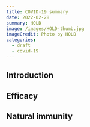 ```yaml
---
title: COVID-19 summary
date: 2022-02-28
summary: HOLD
image: /images/HOLD-thumb.jpg
imageCredit: Photo by HOLD
categories: 
  - draft
  - covid-19
---
```



## Introduction



## Efficacy



## Natural immunity



